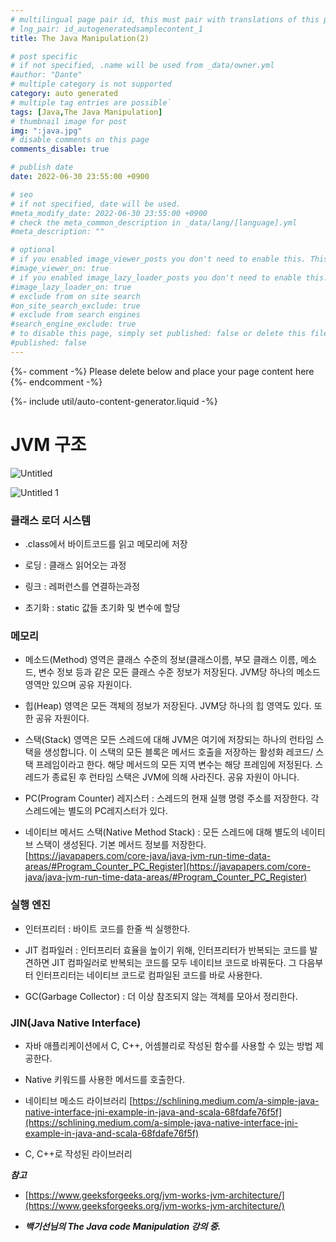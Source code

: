 ```yaml
---
# multilingual page pair id, this must pair with translations of this page. (This name must be unique)
# lng_pair: id_autogeneratedsamplecontent_1
title: The Java Manipulation(2)

# post specific
# if not specified, .name will be used from _data/owner.yml
#author: "Dante"
# multiple category is not supported
category: auto generated
# multiple tag entries are possible`
tags: [Java,The Java Manipulation]
# thumbnail image for post
img: ":java.jpg"
# disable comments on this page
comments_disable: true

# publish date
date: 2022-06-30 23:55:00 +0900

# seo
# if not specified, date will be used.
#meta_modify_date: 2022-06-30 23:55:00 +0900
# check the meta_common_description in _data/lang/[language].yml
#meta_description: ""

# optional
# if you enabled image_viewer_posts you don't need to enable this. This is only if image_viewer_posts = false
#image_viewer_on: true
# if you enabled image_lazy_loader_posts you don't need to enable this. This is only if image_lazy_loader_posts = false
#image_lazy_loader_on: true
# exclude from on site search
#on_site_search_exclude: true
# exclude from search engines
#search_engine_exclude: true
# to disable this page, simply set published: false or delete this file
#published: false
---
```

{%- comment -%} Please delete below and place your page content here {%- endcomment -%}

{%- include util/auto-content-generator.liquid -%}

<!-- outline-start -->

# JVM 구조

![Untitled](https://user-images.githubusercontent.com/56623911/176708609-e58972ae-424c-42da-9ae7-89cf90c2d6c6.png)

![Untitled 1](https://user-images.githubusercontent.com/56623911/176708592-0a5c5374-54af-4935-9d2f-57997f3bd317.png)

### 클래스 로더 시스템

- .class에서 바이트코드를 읽고 메모리에 저장

- 로딩 : 클래스 읽어오는 과정

- 링크 : 레퍼런스를 연결하는과정

- 초기화 : static 값들 초기화 및 변수에 할당

### 메모리

- 메소드(Method) 영역은 클래스 수준의 정보(클래스이름, 부모 클래스 이름, 메소드, 변수 정보 등과 같은 모든 클래스 수준 정보가 저장된다. JVM당 하나의 메소드 영역만 있으며 공유 자원이다.<br>

- 힙(Heap) 영역은 모든 객체의 정보가 저장된다. JVM당 하나의 힙 영역도 있다. 또한 공유 자원이다.<br>

- 스택(Stack) 영역은 모든 스레드에 대해 JVM은 여기에 저장되는 하나의 런타임 스택을 생성합니다. 이 스택의 모든 블록은 메서드 호출을 저장하는 활성화 레코드/ 스택 프레임이라고 한다. 해당 메서드의 모든 지역 변수는 해당 프레임에 저정된다. 스레드가 종료된 후 런타임 스택은 JVM에 의해 사라진다.  공유 자원이 아니다.<br>

- PC(Program Counter) 레지스터 : 스레드의 현재 실행 명령 주소를 저장한다. 각 스레드에는 별도의 PC레지스터가 있다.<br>

- 네이티브 메서드 스택(Native Method Stack) : 모든 스레드에 대해 별도의 네이티브 스택이 생성된다. 기본 메서드 정보를 저장한다.
  [https://javapapers.com/core-java/java-jvm-run-time-data-areas/#Program_Counter_PC_Register](https://javapapers.com/core-java/java-jvm-run-time-data-areas/#Program_Counter_PC_Register)

### 실행 엔진

- 인터프리터 : 바이트 코드를 한줄 씩 실행한다.<br>

- JIT 컴파일러 : 인터프리터 효율을 높이기 위해, 인터프리터가 반복되는 코드를 발견하면 JIT 컴파일러로 반복되는 코드를 모두 네이티브 코드로 바꿔둔다. 그 다음부터 인터프리터는 네이티브 코드로 컴파일된 코드를 바로 사용한다.<br>

- GC(Garbage Collector) : 더 이상 참조되지 않는 객체를 모아서 정리한다.<br>

### JIN(Java Native Interface)

- 자바 애플리케이션에서 C, C++, 어셈블리로 작성된 함수를 사용할 수 있는 방법 제공한다.<br>

- Native 키워드를 사용한 메서드를 호출한다.<br>

- 네이티브 메소드 라이브러리
  [https://schlining.medium.com/a-simple-java-native-interface-jni-example-in-java-and-scala-68fdafe76f5f](https://schlining.medium.com/a-simple-java-native-interface-jni-example-in-java-and-scala-68fdafe76f5f) <br>

- C, C++로 작성된 라이브러리

***참고***
- [https://www.geeksforgeeks.org/jvm-works-jvm-architecture/](https://www.geeksforgeeks.org/jvm-works-jvm-architecture/)<br>

- ***백기선님의 The Java code Manipulation 강의 중.***

<!-- outline-end -->
